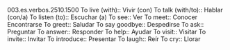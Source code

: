 003.es.verbos.2510.1500
To live (with):: Vivir (con)
To talk (with/to):: Hablar (con/a)
To listen (to):: Escuchar (a)
To see:: Ver
To meet:: Conocer Encontrarse
To greet:: Saludar
To say goodbye:: Despedirse
To ask:: Preguntar
To answer:: Responder
To help:: Ayudar
To visit:: Visitar
To invite:: Invitar
To introduce:: Presentar
To laugh:: Reír
To cry:: Llorar
